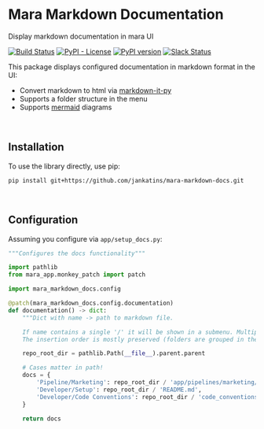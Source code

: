 # Mara Markdown Documentation

Display markdown documentation in mara UI

[![Build Status](https://travis-ci.org/jankatins/mara-markdown-docs.svg?branch=master)](https://travis-ci.org/jankatins/mara-markdown-docs)
[![PyPI - License](https://img.shields.io/pypi/l/mara-markdown-docs.svg)](https://github.com/jankatins/mara-markdown-docs/blob/master/LICENSE)
[![PyPI version](https://badge.fury.io/py/mara-markdown-docs.svg)](https://badge.fury.io/py/mara-markdown-docs)
[![Slack Status](https://img.shields.io/badge/slack-join_chat-white.svg?logo=slack&style=social)](https://communityinviter.com/apps/mara-users/public-invite)


This package displays configured documentation in markdown format in the UI:

- Convert markdown to html via [markdown-it-py](https://github.com/executablebooks/markdown-it-py)
- Supports a folder structure in the menu
- Supports [mermaid](https://mermaid-js.github.io/mermaid/#/) diagrams

&nbsp;

## Installation

To use the library directly, use pip:

```
pip install git+https://github.com/jankatins/mara-markdown-docs.git
```

&nbsp;

## Configuration

Assuming you configure via `app/setup_docs.py`:

```python
"""Configures the docs functionality"""

import pathlib
from mara_app.monkey_patch import patch

import mara_markdown_docs.config

@patch(mara_markdown_docs.config.documentation)
def documentation() -> dict:
    """Dict with name -> path to markdown file.

    If name contains a single '/' it will be shown in a submenu. Multiple '/' are not allowed.
    The insertion order is mostly preserved (folders are grouped in the menu)."""

    repo_root_dir = pathlib.Path(__file__).parent.parent

    # Cases matter in path!
    docs = {
        'Pipeline/Marketing': repo_root_dir / 'app/pipelines/marketing/README.md',
        'Developer/Setup': repo_root_dir / 'README.md',
        'Developer/Code Conventions': repo_root_dir / 'code_conventions.md',
    }

    return docs
```
